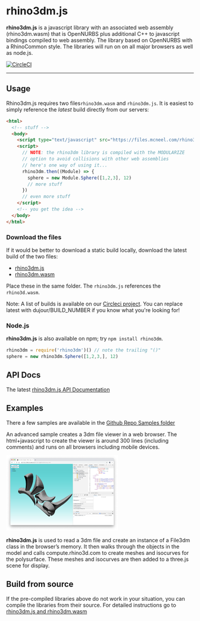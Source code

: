 # rhino3dm.js
**rhino3dm.js** is a javascript library with an associated web assembly (rhino3dm.wasm) that is OpenNURBS plus additional C++ to javascript bindings compiled to web assembly. The library based on OpenNURBS with a RhinoCommon style. The libraries will run on on all major browsers as well as node.js.

[![CircleCI](https://circleci.com/gh/mcneel/rhino3dm/tree/master.svg?style=shield&circle-token=53733a2fe2cf99a11808d1e5210bc1aeb3f13ea9)](https://circleci.com/gh/mcneel/rhino3dm/tree/master)

----

## Usage

Rhino3dm.js requires two files`rhino3dm.wasm` and `rhino3dm.js`.  It is easiest to simply reference the *latest* build directly from our servers:

```html
<html>
  <!-- stuff -->
  <body>
    <script type="text/javascript" src="https://files.mcneel.com/rhino3dm/js/latest/rhino3dm.js"></script>
    <script>
      // NOTE: the rhino3dm library is compiled with the MODULARIZE
      // option to avoid collisions with other web assemblies
      // here's one way of using it...
      rhino3dm.then((Module) => {
        sphere = new Module.Sphere([1,2,3], 12)
        // more stuff
      })
      // even more stuff
    </script>
    <!-- you get the idea -->
  </body>
</html>
```

### Download the files

If it would be better to download a static build locally, download the latest build of the two files:
-  [rhino3dm.js](https://files.mcneel.com/rhino3dm/js/latest/rhino3dm.js)
-  [rhino3dm.wasm](https://files.mcneel.com/rhino3dm/js/latest/rhino3dm.wasm)


Place these in the same folder. The `rhino3dm.js` references the `rhino3d.wasm`.

Note: A list of builds is available on our [Circleci project](https://circleci.com/gh/mcneel/rhino3dm). You can replace latest with dujour/BUILD_NUMBER if you know what you're looking for!

### Node.js

**rhino3dm.js** is also available on npm; try `npm install rhino3dm`.

```js
rhino3dm = require('rhino3dm')() // note the trailing "()"
sphere = new rhino3dm.Sphere([1,2,3,], 12)
```

## API Docs
The latest [rhino3dm.js API Documentation](https://mcneel.github.io/rhino3dm/javascript/api/index.html)

## Examples

There a few samples are available in the [Github Repo Samples folder](https://github.com/mcneel/rhino3dm/tree/master/samples/javascript)

An advanced sample creates a 3dm file viewer in a web browser.  The html+javascript to create the viewer is around 300 lines (including comments) and runs on all browsers including mobile devices.  

<img src="docs/images/rhino3dm_rhinologo.png" width="300"></img>

**rhino3dm.js** is used to read a 3dm file and create an instance of a File3dm class in the browser’s memory.  It then walks through the objects in the model and calls compute.rhino3d.com to create meshes and isocurves for the polysurface. These meshes and isocurves are then added to a three.js scene for display.

## Build from source

If the pre-compiled libraries above do not work in your situation, you can compile the libraries from their source. For detailed instructions go to [rhino3dm.js and rhino3dm.wasm](/docs/javascript/RHINO3DM-BUILD.JS.md)
